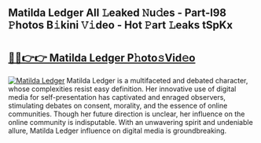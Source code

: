 ## Matilda Ledger All 𝙻eaked 𝙽u𝚍es - Part-l98 𝙿hotos B𝚒kini 𝚅𝚒deo - Hot 𝙿art 𝙻eaks tSpKx

# <h2><a href="http://ld0jk21.urlbe.top/?page=Matilda+Ledger">🔗🔗👉👉 Matilda Ledger P𝚑oto𝚜Vid𝚎o</a></h2>

[![Matilda Ledger](https://i.imgur.com/eBuTRDB.gif)](http://ld0jk21.urlbe.top/?page=Matilda+Ledger)
Matilda Ledger is a multifaceted and debated character, whose complexities resist easy definition. Her innovative use of digital media for self-presentation has captivated and enraged observers, stimulating debates on consent, morality, and the essence of online communities. Though her future direction is unclear, her influence on the online community is indisputable. With an unwavering spirit and undeniable allure, Matilda Ledger influence on digital media is groundbreaking.
